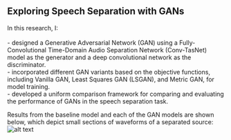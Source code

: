 <h2>Exploring Speech Separation with GANs</h2><p> In this research, I:<br><br> 
 - designed a Generative Adversarial Network (GAN) using a Fully-Convolutional Time-Domain Audio Separation Network (Conv-TasNet) model as the generator and a deep convolutional network as the discriminator. <br>
- incorporated different GAN variants based on the objective functions, including Vanilla GAN, Least Squares GAN (LSGAN), and Metric GAN, for model training.<br>
- developed a uniform comparison framework for comparing and evaluating the performance of GANs in the speech separation task. 
​
 

Results from the baseline model and each of the GAN models are shown below, which depict small sections of waveforms of a separated source: 
![alt text](https://github.com/abishek2019/Machine_Learning/blob/main/Speech%20Separation%20(Deep%20Learning%20Thesis%20Research)/assets/Result2.png?raw=true)
<br>
